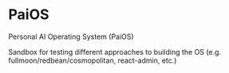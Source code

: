 # PaiOS
Personal AI Operating System (PaiOS)

Sandbox for testing different approaches to building the OS (e.g. fullmoon/redbean/cosmopolitan, react-admin, etc.)
